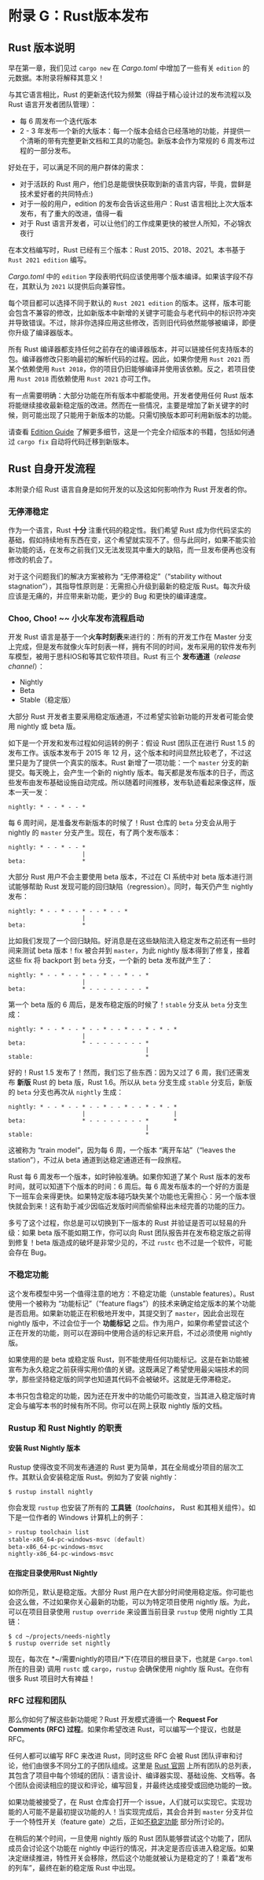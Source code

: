 # 附录 G：Rust版本发布

## Rust 版本说明
早在第一章，我们见过 `cargo new` 在 *Cargo.toml* 中增加了一些有关 `edition` 的元数据。本附录将解释其意义！

与其它语言相比，Rust 的更新迭代较为频繁（得益于精心设计过的发布流程以及 Rust 语言开发者团队管理）：

- 每 6 周发布一个迭代版本
- 2 - 3 年发布一个新的大版本：每一个版本会结合已经落地的功能，并提供一个清晰的带有完整更新文档和工具的功能包。新版本会作为常规的 6 周发布过程的一部分发布。

好处在于，可以满足不同的用户群体的需求：

- 对于活跃的 Rust 用户，他们总是能很快获取到新的语言内容，毕竟，尝鲜是技术爱好者的共同特点:)
- 对于一般的用户，edition 的发布会告诉这些用户：Rust 语言相比上次大版本发布，有了重大的改进，值得一看
- 对于 Rust 语言开发者，可以让他们的工作成果更快的被世人所知，不必锦衣夜行


在本文档编写时，Rust 已经有三个版本：Rust 2015、2018、2021。本书基于 `Rust 2021 edition` 编写。

*Cargo.toml* 中的 `edition` 字段表明代码应该使用哪个版本编译。如果该字段不存在，其默认为 `2021` 以提供后向兼容性。

每个项目都可以选择不同于默认的 `Rust 2021 edition` 的版本。这样，版本可能会包含不兼容的修改，比如新版本中新增的关键字可能会与老代码中的标识符冲突并导致错误。不过，除非你选择应用这些修改，否则旧代码依然能够被编译，即便你升级了编译器版本。

所有 Rust 编译器都支持任何之前存在的编译器版本，并可以链接任何支持版本的包。编译器修改只影响最初的解析代码的过程。因此，如果你使用 `Rust 2021` 而某个依赖使用 `Rust 2018`，你的项目仍旧能够编译并使用该依赖。反之，若项目使用 `Rust 2018` 而依赖使用 `Rust 2021` 亦可工作。

有一点需要明确：大部分功能在所有版本中都能使用。开发者使用任何 Rust 版本将能继续接收最新稳定版的改进。然而在一些情况，主要是增加了新关键字的时候，则可能出现了只能用于新版本的功能。只需切换版本即可利用新版本的功能。

请查看 [Edition Guide](https://rust-lang-nursery.github.io/edition-guide/) 了解更多细节，这是一个完全介绍版本的书籍，包括如何通过 `cargo fix` 自动将代码迁移到新版本。


## Rust 自身开发流程

本附录介绍 Rust 语言自身是如何开发的以及这如何影响作为 Rust 开发者的你。

### 无停滞稳定

作为一个语言，Rust **十分** 注重代码的稳定性。我们希望 Rust 成为你代码坚实的基础，假如持续地有东西在变，这个希望就实现不了。但与此同时，如果不能实验新功能的话，在发布之前我们又无法发现其中重大的缺陷，而一旦发布便再也没有修改的机会了。

对于这个问题我们的解决方案被称为 “无停滞稳定”（“stability without stagnation”），其指导性原则是：无需担心升级到最新的稳定版 Rust。每次升级应该是无痛的，并应带来新功能，更少的 Bug 和更快的编译速度。

### Choo, Choo! ~~ 小火车发布流程启动

开发 Rust 语言是基于一个**火车时刻表**来进行的：所有的开发工作在 Master 分支上完成，但是发布就像火车时刻表一样，拥有不同的时间，发布采用的软件发布列车模型，被用于思科IOS和等其它软件项目。Rust 有三个 **发布通道**（*release channel*）：

* Nightly
* Beta
* Stable（稳定版）

大部分 Rust 开发者主要采用稳定版通道，不过希望实验新功能的开发者可能会使用 nightly 或 beta 版。

如下是一个开发和发布过程如何运转的例子：假设 Rust 团队正在进行 Rust 1.5 的发布工作。该版本发布于 2015 年 12 月，这个版本和时间显然比较老了，不过这里只是为了提供一个真实的版本。Rust 新增了一项功能：一个 `master` 分支的新提交。每天晚上，会产生一个新的 nightly 版本。每天都是发布版本的日子，而这些发布由发布基础设施自动完成。所以随着时间推移，发布轨迹看起来像这样，版本一天一发：

```text
nightly: * - - * - - *
```

每 6 周时间，是准备发布新版本的时候了！Rust 仓库的 `beta` 分支会从用于 nightly 的 `master` 分支产生。现在，有了两个发布版本：

```text
nightly: * - - * - - *
                     |
beta:                *
```

大部分 Rust 用户不会主要使用 beta 版本，不过在 CI 系统中对 beta 版本进行测试能够帮助 Rust 发现可能的回归缺陷（regression）。同时，每天仍产生 nightly 发布：

```text
nightly: * - - * - - * - - * - - *
                     |
beta:                *
```

比如我们发现了一个回归缺陷。好消息是在这些缺陷流入稳定发布之前还有一些时间来测试 beta 版本！fix 被合并到 `master`，为此 nightly 版本得到了修复，接着这些 fix 将 backport 到 `beta` 分支，一个新的 beta 发布就产生了：

```text
nightly: * - - * - - * - - * - - * - - *
                     |
beta:                * - - - - - - - - *
```

第一个 beta 版的 6 周后，是发布稳定版的时候了！`stable` 分支从 `beta` 分支生成：

```text
nightly: * - - * - - * - - * - - * - - * - * - *
                     |
beta:                * - - - - - - - - *
                                       |
stable:                                *
```

好的！Rust 1.5 发布了！然而，我们忘了些东西：因为又过了 6 周，我们还需发布 **新版** Rust 的 beta 版，Rust 1.6。所以从 `beta` 分支生成 `stable` 分支后，新版的 `beta` 分支也再次从 `nightly` 生成：

```text
nightly: * - - * - - * - - * - - * - - * - * - *
                     |                         |
beta:                * - - - - - - - - *       *
                                       |
stable:                                *
```

这被称为 “train model”，因为每 6 周，一个版本 “离开车站”（“leaves the station”），不过从 beta 通道到达稳定通道还有一段旅程。

Rust 每 6 周发布一个版本，如时钟般准确。如果你知道了某个 Rust 版本的发布时间，就可以知道下个版本的时间：6 周后。每 6 周发布版本的一个好的方面是下一班车会来得更快。如果特定版本碰巧缺失某个功能也无需担心：另一个版本很快就会到来！这有助于减少因临近发版时间而偷偷释出未经完善的功能的压力。

多亏了这个过程，你总是可以切换到下一版本的 Rust 并验证是否可以轻易的升级：如果 beta 版不能如期工作，你可以向 Rust 团队报告并在发布稳定版之前得到修复！beta 版造成的破坏是非常少见的，不过 `rustc` 也不过是一个软件，可能会存在 Bug。

### 不稳定功能

这个发布模型中另一个值得注意的地方：不稳定功能（unstable features）。Rust 使用一个被称为 “功能标记”（“feature flags”）的技术来确定给定版本的某个功能是否启用。如果新功能正在积极地开发中，其提交到了 `master`，因此会出现在 nightly 版中，不过会位于一个 **功能标记** 之后。作为用户，如果你希望尝试这个正在开发的功能，则可以在源码中使用合适的标记来开启，不过必须使用 nightly 版。

如果使用的是 beta 或稳定版 Rust，则不能使用任何功能标记。这是在新功能被宣布为永久稳定之前获得实用价值的关键。这既满足了希望使用最尖端技术的同学，那些坚持稳定版的同学也知道其代码不会被破坏。这就是无停滞稳定。

本书只包含稳定的功能，因为还在开发中的功能仍可能改变，当其进入稳定版时肯定会与编写本书的时候有所不同。你可以在网上获取 nightly 版的文档。

### Rustup 和 Rust Nightly 的职责

#### 安装 Rust Nightly 版本
Rustup 使得改变不同发布通道的 Rust 更为简单，其在全局或分项目的层次工作。其默认会安装稳定版 Rust。例如为了安装 nightly：

```text
$ rustup install nightly
```

你会发现 `rustup` 也安装了所有的 **工具链**（*toolchains*， Rust 和其相关组件）。如下是一位作者的 Windows 计算机上的例子：

```powershell
> rustup toolchain list
stable-x86_64-pc-windows-msvc (default)
beta-x86_64-pc-windows-msvc
nightly-x86_64-pc-windows-msvc
```

#### 在指定目录使用Rust Nightly
如你所见，默认是稳定版。大部分 Rust 用户在大部分时间使用稳定版。你可能也会这么做，不过如果你关心最新的功能，可以为特定项目使用 nightly 版。为此，可以在项目目录使用 `rustup override` 来设置当前目录 `rustup` 使用 nightly 工具链：

```text
$ cd ~/projects/needs-nightly
$ rustup override set nightly
```

现在，每次在 *~/需要nightly的项目/*下(在项目的根目录下，也就是 `Cargo.toml` 所在的目录) 调用 `rustc` 或 `cargo`，`rustup` 会确保使用 nightly 版 Rust。在你有很多 Rust 项目时大有裨益！

### RFC 过程和团队

那么你如何了解这些新功能呢？Rust 开发模式遵循一个 **Request For Comments (RFC) 过程**。如果你希望改进 Rust，可以编写一个提议，也就是 RFC。

任何人都可以编写 RFC 来改进 Rust，同时这些 RFC 会被 Rust 团队评审和讨论，他们由很多不同分工的子团队组成。这里是 [Rust 官网](https://www.rust-lang.org/governance) 上所有团队的总列表，其包含了项目中每个领域的团队：语言设计、编译器实现、基础设施、文档等。各个团队会阅读相应的提议和评论，编写回复，并最终达成接受或回绝功能的一致。

如果功能被接受了，在 Rust 仓库会打开一个 issue，人们就可以实现它。实现功能的人可能不是最初提议功能的人！当实现完成后，其会合并到 `master` 分支并位于一个特性开关（feature gate）之后，正如[不稳定功能](#不稳定功能) 部分所讨论的。

在稍后的某个时间，一旦使用 nightly 版的 Rust 团队能够尝试这个功能了，团队成员会讨论这个功能在 nightly 中运行的情况，并决定是否应该进入稳定版。如果决定继续推进，特性开关会移除，然后这个功能就被认为是稳定的了！乘着“发布的列车”，最终在新的稳定版 Rust 中出现。
